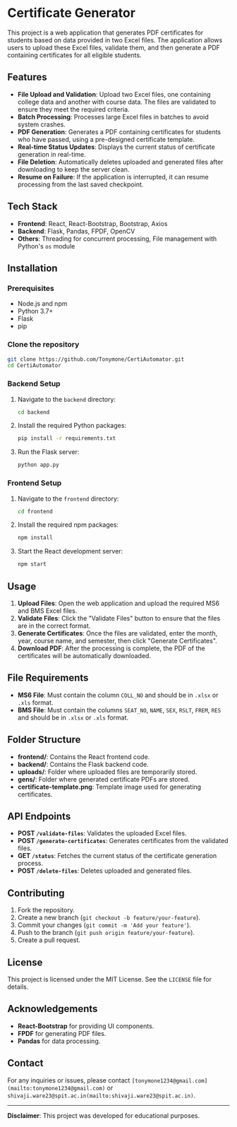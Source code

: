 
# Certificate Generator

This project is a web application that generates PDF certificates for students based on data provided in two Excel files. The application allows users to upload these Excel files, validate them, and then generate a PDF containing certificates for all eligible students.

## Features

- **File Upload and Validation**: Upload two Excel files, one containing college data and another with course data. The files are validated to ensure they meet the required criteria.
- **Batch Processing**: Processes large Excel files in batches to avoid system crashes.
- **PDF Generation**: Generates a PDF containing certificates for students who have passed, using a pre-designed certificate template.
- **Real-time Status Updates**: Displays the current status of certificate generation in real-time.
- **File Deletion**: Automatically deletes uploaded and generated files after downloading to keep the server clean.
- **Resume on Failure**: If the application is interrupted, it can resume processing from the last saved checkpoint.

## Tech Stack

- **Frontend**: React, React-Bootstrap, Bootstrap, Axios
- **Backend**: Flask, Pandas, FPDF, OpenCV
- **Others**: Threading for concurrent processing, File management with Python's `os` module

## Installation

### Prerequisites

- Node.js and npm
- Python 3.7+
- Flask
- pip

### Clone the repository

```bash
git clone https://github.com/Tonymone/CertiAutomator.git
cd CertiAutomator
```

### Backend Setup

1. Navigate to the `backend` directory:

   ```bash
   cd backend
   ```

2. Install the required Python packages:

   ```bash
   pip install -r requirements.txt
   ```

3. Run the Flask server:

   ```bash
   python app.py
   ```

### Frontend Setup

1. Navigate to the `frontend` directory:

   ```bash
   cd frontend
   ```

2. Install the required npm packages:

   ```bash
   npm install
   ```

3. Start the React development server:

   ```bash
   npm start
   ```

## Usage

1. **Upload Files**: Open the web application and upload the required MS6 and BMS Excel files.
2. **Validate Files**: Click the "Validate Files" button to ensure that the files are in the correct format.
3. **Generate Certificates**: Once the files are validated, enter the month, year, course name, and semester, then click "Generate Certificates".
4. **Download PDF**: After the processing is complete, the PDF of the certificates will be automatically downloaded.

## File Requirements

- **MS6 File**: Must contain the column `COLL_NO` and should be in `.xlsx` or `.xls` format.
- **BMS File**: Must contain the columns `SEAT_NO`, `NAME`, `SEX`, `RSLT`, `FREM`, `RES` and should be in `.xlsx` or `.xls` format.

## Folder Structure

- **frontend/**: Contains the React frontend code.
- **backend/**: Contains the Flask backend code.
- **uploads/**: Folder where uploaded files are temporarily stored.
- **gens/**: Folder where generated certificate PDFs are stored.
- **certificate-template.png**: Template image used for generating certificates.

## API Endpoints

- **POST `/validate-files`**: Validates the uploaded Excel files.
- **POST `/generate-certificates`**: Generates certificates from the validated files.
- **GET `/status`**: Fetches the current status of the certificate generation process.
- **POST `/delete-files`**: Deletes uploaded and generated files.

## Contributing

1. Fork the repository.
2. Create a new branch (`git checkout -b feature/your-feature`).
3. Commit your changes (`git commit -m 'Add your feature'`).
4. Push to the branch (`git push origin feature/your-feature`).
5. Create a pull request.

## License

This project is licensed under the MIT License. See the `LICENSE` file for details.

## Acknowledgements

- **React-Bootstrap** for providing UI components.
- **FPDF** for generating PDF files.
- **Pandas** for data processing.

## Contact

For any inquiries or issues, please contact `[tonymone1234@gmail.com](mailto:tonymone1234@gmail.com)` or `shivaji.ware23@spit.ac.in(mailto:shivaji.ware23@spit.ac.in)`.

---

**Disclaimer**: This project was developed for educational purposes.
